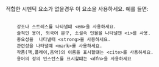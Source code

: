 

적합한 시멘틱 요소가 없을경우 이 요소을 사용하세요. 예를 들면:
```
  
    강조나 스트레스를 나타낼떄 <em>을 사용하세요.
    술적인 용어, 외국어 문구, 소설속 인물을 나타낼땐 <i>를 사용.
    중요성을  나타낼때 <strong>을 사용하세요.
    관련성을 나타낼떄 <mark>를 사용하세요.
    작품(책,플레이,음악)의 이름을 표시할떄는 <cite>를 사용하세요.
    용어의 정의 인스턴스를 표시할떄는 <dfn>을 사용하세요
```
